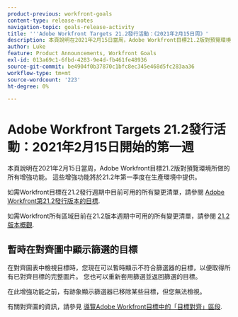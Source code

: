 ```yaml
---
product-previous: workfront-goals
content-type: release-notes
navigation-topic: goals-release-activity
title: '''Adobe Workfront Targets 21.2發行活動：《2021年2月15日周》'
description: 本頁說明在2021年2月15日當周，Adobe Workfront目標21.2版對預覽環境所做的所有增強功能。 這些增強功能將於21.2年第一季度在生產環境中提供。
author: Luke
feature: Product Announcements, Workfront Goals
exl-id: 013a69c1-6fbd-4283-9e4d-fb461fe48936
source-git-commit: be4904f0b37870c1bfc8ec345e468d5fc283aa36
workflow-type: tm+mt
source-wordcount: '223'
ht-degree: 0%

---
```


# Adobe Workfront Targets 21.2發行活動：2021年2月15日開始的第一週

本頁說明在2021年2月15日當周，Adobe Workfront目標21.2版對預覽環境所做的所有增強功能。 這些增強功能將於21.2年第一季度在生產環境中提供。

如需Workfront目標在21.2發行週期中目前可用的所有變更清單，請參閱 [Adobe Workfront第21.2發行版本的目標](../../../../product-announcements/product-releases/goals-release-activity/goals-21.2-release/goals-release-21-2.md).

如需Workfront所有區域目前在21.2版本週期中可用的所有變更清單，請參閱 [21.2版本概觀](../../../../product-announcements/product-releases/21.2-release-activity/21-2-release-overview.md).

## 暫時在對齊圖中顯示篩選的目標

在對齊圖表中檢視目標時，您現在可以暫時顯示不符合篩選器的目標，以便取得所有已對齊目標的完整圖片。 您也可以重新套用篩選並返回篩選的目標。

在此增強功能之前，有跡象顯示篩選器已移除某些目標，但您無法檢視。

有關對齊圖的資訊，請參見 [導覽Adobe Workfront目標中的「目標對齊」區段](../../../../workfront-goals/goal-alignment/navigate-goal-alignment-chart.md).

